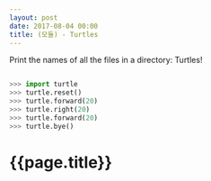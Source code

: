 ```yaml
---
layout: post
date: 2017-08-04 00:00
title: (모듈) - Turtles
---
```


<div id="ppt" markdown="1">
Print the names of all the files in a directory:
Turtles!

```python

>>> import turtle
>>> turtle.reset()
>>> turtle.forward(20)
>>> turtle.right(20)
>>> turtle.forward(20)
>>> turtle.bye()
```
</div>

<div id="desc" markdown="1">

# {{page.title}}


</div>

